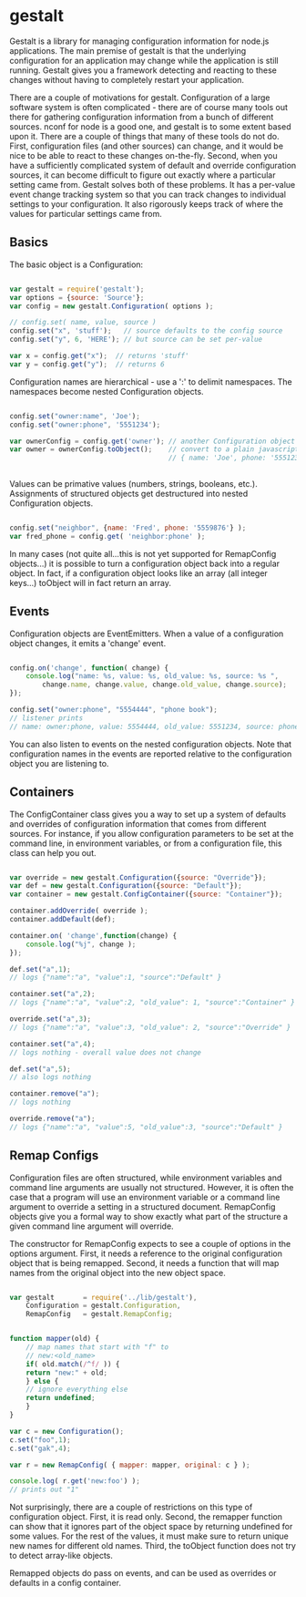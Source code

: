 # gestalt

Gestalt is a library for managing configuration information for
node.js applications. The main premise of gestalt is that the
underlying configuration for an application may change while the
application is still running. Gestalt gives you a framework detecting
and reacting to these changes without having to completely restart
your application.

There are a couple of motivations for gestalt. Configuration of a
large software system is often complicated - there are of course many
tools out there for gathering configuration information from a bunch
of different sources. nconf for node is a good one, and gestalt is to
some extent based upon it. There are a couple of things that many of
these tools do not do. First, configuration files (and other sources)
can change, and it would be nice to be able to react to these changes
on-the-fly. Second, when you have a sufficiently complicated system of
default and override configuration sources, it can become difficult to
figure out exactly where a particular setting came from. Gestalt
solves both of these problems. It has a per-value event change
tracking system so that you can track changes to individual settings
to your configuration. It also rigorously keeps track of where the 
values for particular settings came from.

## Basics

The basic object is a Configuration:

```javascript

var gestalt = require('gestalt');
var options = {source: 'Source'};
var config = new gestalt.Configuration( options );

// config.set( name, value, source )
config.set("x", 'stuff');   // source defaults to the config source
config.set("y", 6, 'HERE'); // but source can be set per-value

var x = config.get("x");  // returns 'stuff'
var y = config.get("y");  // returns 6

```

Configuration names are hierarchical - use a ':' to delimit namespaces. 
The namespaces become nested Configuration objects.

```javascript

config.set("owner:name", 'Joe');
config.set("owner:phone", '5551234');

var ownerConfig = config.get('owner'); // another Configuration object
var owner = ownerConfig.toObject();    // convert to a plain javascript object:
                                       // { name: 'Joe', phone: '5551234' }
 
```

Values can be primative values (numbers, strings, booleans,
etc.). Assignments of structured objects get destructured into nested
Configuration objects.

```javascript

config.set("neighbor", {name: 'Fred', phone: '5559876'} );
var fred_phone = config.get( 'neighbor:phone' );

```

In many cases (not quite all...this is not yet supported for
RemapConfig objects...) it is possible to turn a configuration object
back into a regular object. In fact, if a configuration object looks
like an array (all integer keys...)  toObject will in fact return an
array.

## Events

Configuration objects are EventEmitters. When a value of a
configuration object changes, it emits a 'change' event.

```javascript

config.on('change', function( change) {
    console.log("name: %s, value: %s, old_value: %s, source: %s ",
        change.name, change.value, change.old_value, change.source);
});

config.set("owner:phone", "5554444", "phone book");
// listener prints
// name: owner:phone, value: 5554444, old_value: 5551234, source: phone book

```

You can also listen to events on the nested configuration objects. Note
that configuration names in the events are reported relative to the configuration
object you are listening to. 

## Containers

The ConfigContainer class gives you a way to set up a system of
defaults and overrides of configuration information that comes from
different sources. For instance, if you allow configuration parameters
to be set at the command line, in environment variables, or from a
configuration file, this class can help you out.

```javascript

var override = new gestalt.Configuration({source: "Override"});
var def = new gestalt.Configuration({source: "Default"});
var container = new gestalt.ConfigContainer({source: "Container"});

container.addOverride( override );
container.addDefault(def);

container.on( 'change',function(change) { 
    console.log("%j", change ); 
});

def.set("a",1);
// logs {"name":"a", "value":1, "source":"Default" }

container.set("a",2);
// logs {"name":"a", "value":2, "old_value": 1, "source":"Container" }

override.set("a",3);
// logs {"name":"a", "value":3, "old_value": 2, "source":"Override" }

container.set("a",4);
// logs nothing - overall value does not change

def.set("a",5);
// also logs nothing

container.remove("a");
// logs nothing

override.remove("a");
// logs {"name":"a", "value":5, "old_value":3, "source":"Default" }

```

## Remap Configs

Configuration files are often structured, while environment variables
and command line arguments are usually not structured. However, it is
often the case that a program will use an environment variable or a
command line argument to override a setting in a structured
document. RemapConfig objects give you a formal way to show exactly
what part of the structure a given command line argument will override.

The constructor for RemapConfig expects to see a couple of options in
the options argument. First, it needs a reference to the original
configuration object that is being remapped. Second, it needs a function
that will map names from the original object into the new object space.

```javascript

var gestalt       = require('../lib/gestalt'),
    Configuration = gestalt.Configuration,
    RemapConfig   = gestalt.RemapConfig; 


function mapper(old) {
    // map names that start with "f" to
    // new:<old_name>
    if( old.match(/^f/ )) {
	return "new:" + old;	
    } else {
	// ignore everything else
	return undefined;
    }
}

var c = new Configuration();
c.set("foo",1);
c.set("gak",4);

var r = new RemapConfig( { mapper: mapper, original: c } );

console.log( r.get('new:foo') );
// prints out "1"

```

Not surprisingly, there are a couple of restrictions on this type of
configuration object. First, it is read only. Second, the remapper
function can show that it ignores part of the object space by
returning undefined for some values. For the rest of the values, it
must make sure to return unique new names for different old names.
Third, the toObject function does not try to detect array-like
objects.

Remapped objects do pass on events, and can be used as overrides or
defaults in a config container. 